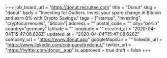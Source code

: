 +++
job_board_url = "https://donut.recruitee.com"
title = "Donut"
slug = "donut"
body = "Investing for Outliers. Invest your spare change in Bitcoin and earn 8% with Crypto Savings."
tags = ["startup", "investing", "cryptocurrencies", "bitcoin"]
address = ""
postal_code = ""
city="berlin"
country="germany"
latitude = ""
longitude = ""
created_at = "2020-04-04T15:47:08.626Z"
updated_at = "2020-04-04T15:47:08.626Z"
company_url = "https://www.donut.app"
googleMapsUrl = ""
linkedin_url = "https://www.linkedin.com/company/trydonut/"
twitter_url = "https://twitter.com/donut__app"
is_approved = true
draft = false
+++

